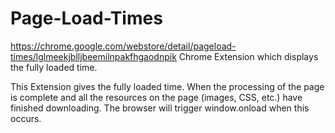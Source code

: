 # Page-Load-Times 
https://chrome.google.com/webstore/detail/pageload-times/lglmeekjblljbeemilnpakfhgaodnpik
Chrome Extension which displays the fully loaded time.


This Extension gives the fully loaded time. When the processing of the page is complete and all the resources on the page (images, CSS, etc.) have finished downloading.
The browser will trigger window.onload when this occurs.
